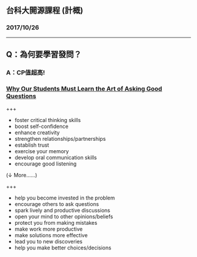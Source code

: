 ## 台科大開源課程 (計概)
### 2017/10/26

---

## Q：為何要學習發問？
### A：CP值超高!
### [Why Our Students Must Learn the Art of Asking Good Questions](https://globaldigitalcitizen.org/the-importance-and-impact-of-asking-good-questions)

+++
- foster critical thinking skills
- boost self-confidence
- enhance creativity
- strengthen relationships/partnerships
- establish trust
- exercise your memory
- develop oral communication skills
- encourage good listening

(↓ More......)

+++
- help you become invested in the problem
- encourage others to ask questions
- spark lively and productive discussions
- open your mind to other opinions/beliefs
- protect you from making mistakes
- make work more productive
- make solutions more effective
- lead you to new discoveries
- help you make better choices/decisions
